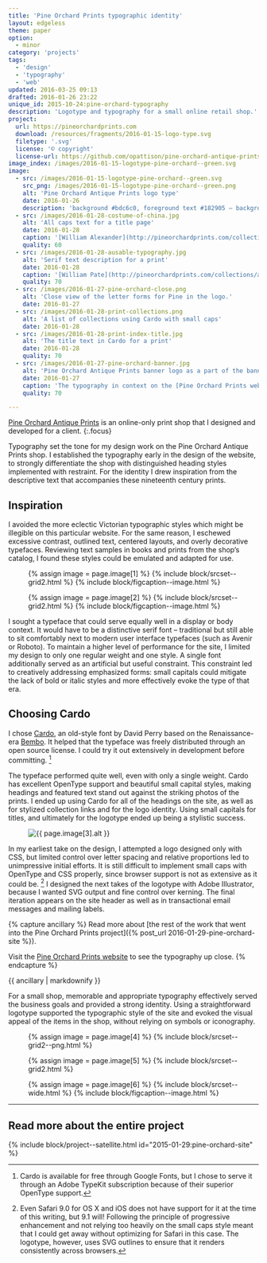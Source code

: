 ```yaml
---
title: 'Pine Orchard Prints typographic identity'
layout: edgeless
theme: paper
option:
  - minor
category: 'projects'
tags:
  - 'design'
  - 'typography'
  - 'web'
updated: 2016-03-25 09:13
drafted: 2016-01-26 23:22
unique_id: 2015-10-24:pine-orchard-typography
description: 'Logotype and typography for a small online retail shop.'
project:
  url: https://pineorchardprints.com
  download: /resources/fragments/2016-01-15-logo-type.svg
  filetype: '.svg'
  license: '© copyright'
  license-url: https://github.com/opattison/pine-orchard-antique-prints#credits
image_index: /images/2016-01-15-logotype-pine-orchard--green.svg
image:
  - src: /images/2016-01-15-logotype-pine-orchard--green.svg
    src_png: /images/2016-01-15-logotype-pine-orchard--green.png
    alt: 'Pine Orchard Antique Prints logo type'
    date: 2016-01-26
    description: 'background #bdc6c0, foreground text #182905 – background was generated for this context, since the original logo is typically superimposed on an image background.'
  - src: /images/2016-01-28-costume-of-china.jpg
    alt: 'All caps text for a title page'
    date: 2016-01-28
    caption: '[William Alexander](http://pineorchardprints.com/collections/alexander-costume-of-china), <i>Costume of China</i>, 1814'
    quality: 60
  - src: /images/2016-01-28-ausable-typography.jpg
    alt: 'Serif text description for a print'
    date: 2016-01-28
    caption: '[William Pate](http://pineorchardprints.com/collections/american-landscape), <i>American Landscape</i>, 1869'
    quality: 70
  - src: /images/2016-01-27-pine-orchard-close.png
    alt: 'Close view of the letter forms for Pine in the logo.'
    date: 2016-01-27
  - src: /images/2016-01-28-print-collections.png
    alt: 'A list of collections using Cardo with small caps'
    date: 2016-01-28
  - src: /images/2016-01-28-print-index-title.jpg
    alt: 'The title text in Cardo for a print'
    date: 2016-01-28
    quality: 70
  - src: /images/2016-01-27-pine-orchard-banner.jpg
    alt: 'Pine Orchard Antique Prints banner logo as a part of the banner on the shop'
    date: 2016-01-27
    caption: 'The typography in context on the [Pine Orchard Prints website](http://pineorchardprints.com).'
    quality: 70

---
```


[Pine Orchard Antique Prints](https://pineorchardprints.com) is an online-only print shop that I designed and developed for a client.
{:.focus}

Typography set the tone for my design work on the Pine Orchard Antique Prints shop. I established the typography early in the design of the website, to strongly differentiate the shop with distinguished heading styles implemented with restraint. For the identity I drew inspiration from the descriptive text that accompanies these nineteenth century prints.

## Inspiration

I avoided the more eclectic Victorian typographic styles which might be illegible on this particular website. For the same reason, I eschewed excessive contrast, outlined text, centered layouts, and overly decorative typefaces. Reviewing text samples in books and prints from the shop’s catalog, I found these styles could be emulated and adapted for use.

<div class="grid">
  <figure class="grid-figure">
    {% assign image = page.image[1] %}
    {% include block/srcset--grid2.html %}
    {% include block/figcaption--image.html %}
  </figure>
  <figure class="grid-figure">
    {% assign image = page.image[2] %}
    {% include block/srcset--grid2.html %}
    {% include block/figcaption--image.html %}
  </figure>
</div>

I sought a typeface that could serve equally well in a display or body context. It would have to be a distinctive serif font – traditional but still able to sit comfortably next to modern user interface typefaces (such as Avenir or Roboto). To maintain a higher level of performance for the site, I limited my design to only one regular weight and one style. A single font additionally served as an artificial but useful constraint. This constraint led to creatively addressing emphasized forms: small capitals could mitigate the lack of bold or italic styles and more effectively evoke the type of that era.

## Choosing Cardo

I chose [Cardo](http://scholarsfonts.net/cardofnt.html), an old-style font by David Perry based on the Renaissance-era [Bembo](https://en.wikipedia.org/wiki/Bembo). It helped that the typeface was freely distributed through an open source license. I could try it out extensively in development before committing. [^1]

The typeface performed quite well, even with only a single weight. Cardo has excellent OpenType support and beautiful small capital styles, making headings and featured text stand out against the striking photos of the prints. I ended up using Cardo for all of the headings on the site, as well as for stylized collection links and for the logo identity. Using small capitals for titles, and ultimately for the logotype ended up being a stylistic success.

<figure class="image screenshot">
  <img src="{{ page.image[3].src | imgix_url }}" alt="{{ page.image[3].alt }}" />
</figure>

In my earliest take on the design, I attempted a logo designed only with CSS, but limited control over letter spacing and relative proportions led to unimpressive initial efforts. It is still difficult to implement small caps with OpenType and CSS properly, since browser support is not as extensive as it could be. [^2] I designed the next takes of the logotype with Adobe Illustrator, because I wanted SVG output and fine control over kerning. The final iteration appears on the site header as well as in transactional email messages and mailing labels.

{% capture ancillary %}
Read more about [the rest of the work that went into the Pine Orchard Prints project]({% post_url 2016-01-29-pine-orchard-site %}).

Visit the [Pine Orchard Prints website](https://pineorchardprints.com) to see the typography up close.
{% endcapture %}

<aside class="ancillary">
{{ ancillary | markdownify }}
</aside>

For a small shop, memorable and appropriate typography effectively served the business goals and provided a strong identity. Using a straightforward logotype supported the typographic style of the site and evoked the visual appeal of the items in the shop, without relying on symbols or iconography.

<div class="grid--wide">
  <figure class="grid-figure screenshot">
    {% assign image = page.image[4] %}
    {% include block/srcset--grid2--png.html %}
  </figure>
  <figure class="grid-figure screenshot">
    {% assign image = page.image[5] %}
    {% include block/srcset--grid2.html %}
  </figure>
</div>

<figure class="image--wide screenshot">
  {% assign image = page.image[6] %}
  {% include block/srcset--wide.html %}
  {% include block/figcaption--image.html %}
</figure>

---

## Read more about the entire project

{% include block/project--satellite.html id="2015-01-29:pine-orchard-site" %}

[^1]: Cardo is available for free through Google Fonts, but I chose to serve it through an Adobe TypeKit subscription because of their superior OpenType support.
[^2]: Even Safari 9.0 for OS X and iOS does not have support for it at the time of this writing, but 9.1 will! Following the principle of progressive enhancement and not relying too heavily on the small caps style meant that I could get away without optimizing for Safari in this case. The logotype, however, uses SVG outlines to ensure that it renders consistently across browsers.
